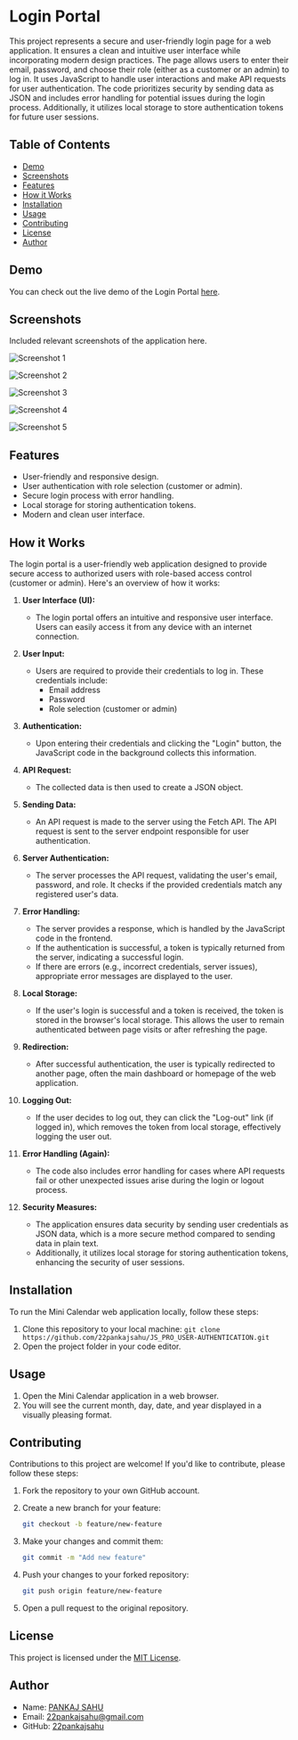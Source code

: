 # Login Portal

This project represents a secure and user-friendly login page for a web application. It ensures a clean and intuitive user interface while incorporating modern design practices. The page allows users to enter their email, password, and choose their role (either as a customer or an admin) to log in. It uses JavaScript to handle user interactions and make API requests for user authentication. The code prioritizes security by sending data as JSON and includes error handling for potential issues during the login process. Additionally, it utilizes local storage to store authentication tokens for future user sessions.

## Table of Contents

- [Demo](#demo)
- [Screenshots](#screenshots)
- [Features](#features)
- [How it Works](#how-it-works)
- [Installation](#installation)
- [Usage](#usage)
- [Contributing](#contributing)
- [License](#license)
- [Author](#author)

## Demo

You can check out the live demo of the Login Portal [here](https://22pankajsahu.github.io/JS_PRO_USER-AUTHENTICATION/).

## Screenshots

Included relevant screenshots of the application here.

![Screenshot 1](https://github.com/22pankajsahu/JS_PRO_USER-AUTHENTICATION/assets/135128502/68638665-b41d-431f-a23f-c75504776bc8)

![Screenshot 2](https://github.com/22pankajsahu/JS_PRO_USER-AUTHENTICATION/assets/135128502/9cf45847-daea-409c-8cc3-01fcb4901b99)

![Screenshot 3](https://github.com/22pankajsahu/JS_PRO_USER-AUTHENTICATION/assets/135128502/b7d5d469-d54d-4bca-a7f3-e2177307be95)

![Screenshot 4](https://github.com/22pankajsahu/JS_PRO_USER-AUTHENTICATION/assets/135128502/3ea94f95-c041-4b4b-84eb-7b8a83840e81)

![Screenshot 5](https://github.com/22pankajsahu/JS_PRO_USER-AUTHENTICATION/assets/135128502/c34e4665-3a72-4b1f-9ca4-d033dfe9b397)

## Features

- User-friendly and responsive design.
- User authentication with role selection (customer or admin).
- Secure login process with error handling.
- Local storage for storing authentication tokens.
- Modern and clean user interface.

## How it Works

The login portal is a user-friendly web application designed to provide secure access to authorized users with role-based access control (customer or admin). Here's an overview of how it works:

1. **User Interface (UI):**
   - The login portal offers an intuitive and responsive user interface. Users can easily access it from any device with an internet connection.

2. **User Input:**
   - Users are required to provide their credentials to log in. These credentials include:
     - Email address
     - Password
     - Role selection (customer or admin)

3. **Authentication:**
   - Upon entering their credentials and clicking the "Login" button, the JavaScript code in the background collects this information.

4. **API Request:**
   - The collected data is then used to create a JSON object.

5. **Sending Data:**
   - An API request is made to the server using the Fetch API. The API request is sent to the server endpoint responsible for user authentication.

6. **Server Authentication:**
   - The server processes the API request, validating the user's email, password, and role. It checks if the provided credentials match any registered user's data.

7. **Error Handling:**
   - The server provides a response, which is handled by the JavaScript code in the frontend.
   - If the authentication is successful, a token is typically returned from the server, indicating a successful login.
   - If there are errors (e.g., incorrect credentials, server issues), appropriate error messages are displayed to the user.

8. **Local Storage:**
   - If the user's login is successful and a token is received, the token is stored in the browser's local storage. This allows the user to remain authenticated between page visits or after refreshing the page.

9. **Redirection:**
   - After successful authentication, the user is typically redirected to another page, often the main dashboard or homepage of the web application.

10. **Logging Out:**
    - If the user decides to log out, they can click the "Log-out" link (if logged in), which removes the token from local storage, effectively logging the user out.

11. **Error Handling (Again):**
    - The code also includes error handling for cases where API requests fail or other unexpected issues arise during the login or logout process.

12. **Security Measures:**
    - The application ensures data security by sending user credentials as JSON data, which is a more secure method compared to sending data in plain text.
    - Additionally, it utilizes local storage for storing authentication tokens, enhancing the security of user sessions.

## Installation

To run the Mini Calendar web application locally, follow these steps:

1. Clone this repository to your local machine: `git clone https://github.com/22pankajsahu/JS_PRO_USER-AUTHENTICATION.git`
2. Open the project folder in your code editor.

## Usage

1. Open the Mini Calendar application in a web browser.
2. You will see the current month, day, date, and year displayed in a visually pleasing format.

## Contributing

Contributions to this project are welcome! If you'd like to contribute, please follow these steps:

1. Fork the repository to your own GitHub account.

2. Create a new branch for your feature:

   ```bash
   git checkout -b feature/new-feature
   ```

3. Make your changes and commit them:

   ```bash
   git commit -m "Add new feature"
   ```

4. Push your changes to your forked repository:

   ```bash
   git push origin feature/new-feature
   ```

5. Open a pull request to the original repository.

## License

This project is licensed under the [MIT License](LICENSE).

## Author

- Name: [PANKAJ SAHU](https://linkedin.com/in/22pankajsahu)
- Email: [22pankajsahu@gmail.com](mailto:22pankajsahu@gmail.com)
- GitHub: [22pankajsahu](https://github.com/22pankajsahu)
